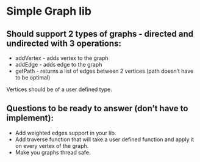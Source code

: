 # Simple Graph lib
## Should support 2 types of graphs - directed and undirected with 3 operations:
* addVertex - adds vertex to the graph
* addEdge - adds edge to the graph
* getPath - returns a list of edges between 2 vertices (path doesn’t have to be optimal) 

Vertices should be of a user defined type.

## Questions to be ready to answer (don’t have to implement):
* Add weighted edges support in your lib.
* Add traverse function that will take a user defined function and apply it on every vertex of the graph.
* Make you graphs thread safe.